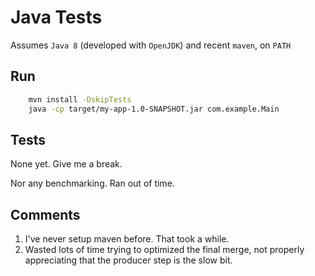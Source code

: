 # Java Tests

Assumes `Java 8` (developed with `OpenJDK`) and recent `maven`, on `PATH`

## Run

```bash
    mvn install -DskipTests
    java -cp target/my-app-1.0-SNAPSHOT.jar com.example.Main
```

## Tests

None yet.  Give me a break.

Nor any benchmarking.  Ran out of time.

## Comments

1. I've never setup maven before.  That took a while.
1. Wasted lots of time trying to optimized the final merge, not properly appreciating that the producer step is the slow bit.
